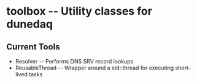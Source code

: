 # toolbox -- Utility classes for dunedaq

## Current Tools

* Resolver -- Performs DNS SRV record lookups
* ReusableThread -- Wrapper around a std::thread for executing short-lived tasks
